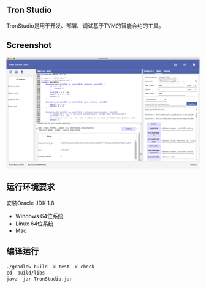 ## Tron Studio
TronStudio是用于开发、部署、调试基于TVM的智能合约的工具。

## Screenshot
![](image/screenshot.png)

## 运行环境要求
安装Oracle JDK 1.8

- Windows 64位系统
- Linux 64位系统
- Mac


## 编译运行
```
./gradlew build -x test -x check
cd  build/libs
java -jar TronStudio.jar
```